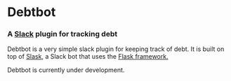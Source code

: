# Debtbot
### A [Slack](https://slack.com/) plugin for tracking debt

Debtbot is a very simple slack plugin for keeping track of debt. It is built on top of [Slask](https://github.com/llimllib/slask), a Slack bot that uses the [Flask framework.](http://flask.pocoo.org)


Debtbot is currently under development.


